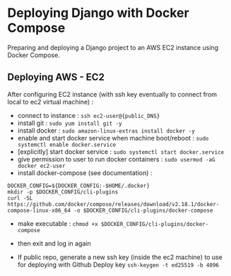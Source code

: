 # Deploying Django with Docker Compose

Preparing and deploying a Django project to an AWS EC2 instance using Docker Compose.



## Deploying AWS - EC2
After configuring EC2 instance (with ssh key eventually to connect from local to ec2 virtual machine) :
- connect to instance : `ssh ec2-user@{public_DNS}`
- install git : `sudo yum install git -y`
- install docker : `sudo amazon-linux-extras install docker -y`
- enable and start docker service when machine boot/reboot : `sudo systemctl enable docker.service`
- [explicitly] start docker service : `sudo systemctl start docker.service`
- give permission to user to run docker containers : `sudo usermod -aG docker ec2-user`
- install docker-compose (see documentation) :
```
DOCKER_CONFIG=${DOCKER_CONFIG:-$HOME/.docker}
mkdir -p $DOCKER_CONFIG/cli-plugins
curl -SL https://github.com/docker/compose/releases/download/v2.18.1/docker-compose-linux-x86_64 -o $DOCKER_CONFIG/cli-plugins/docker-compose
```
- make executable : `chmod +x $DOCKER_CONFIG/cli-plugins/docker-compose`
- then exit and log in again

- If public repo, generate a new ssh key (inside the ec2 machine) to use for deploying with Github Deploy key
`ssh-keygen -t ed25519 -b 4096`